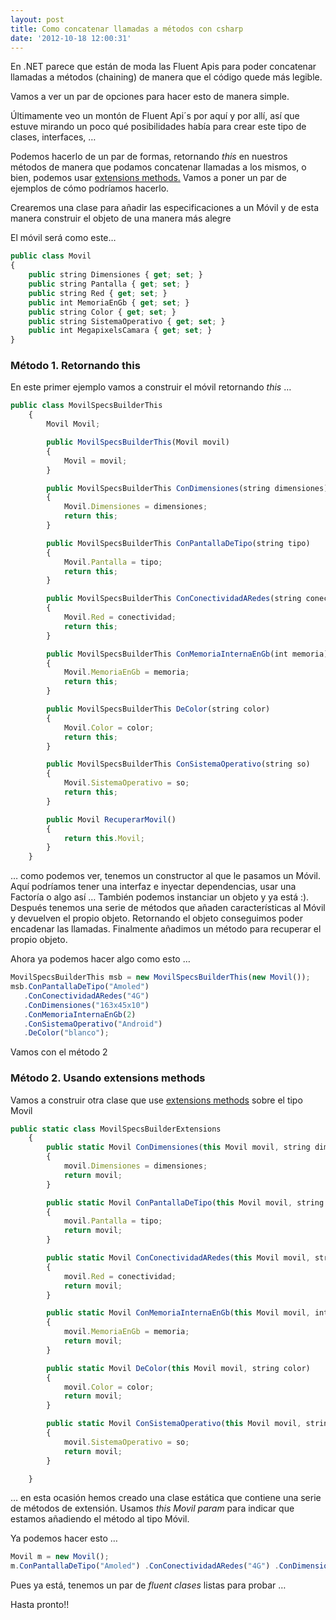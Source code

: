```yaml
---
layout: post
title: Como concatenar llamadas a métodos con csharp
date: '2012-10-18 12:00:31'
---
```



En .NET parece que están de moda las Fluent Apis para poder concatenar llamadas a métodos (chaining) de manera que el código quede más legible.

Vamos a ver un par de opciones para hacer esto de manera simple.

Últimamente veo un montón de Fluent Api´s por aquí y por allí, así que estuve mirando un poco qué posibilidades había para crear este tipo de clases, interfaces, …

Podemos hacerlo de un par de formas, retornando *this* en nuestros métodos de manera que podamos concatenar llamadas a los mismos, o bien, podemos usar [extensions methods.](http://msdn.microsoft.com/en-us/library/vstudio/bb383977.aspx "Extension methods") Vamos a poner un par de ejemplos de cómo podríamos hacerlo.

Crearemos una clase para añadir las especificaciones a un Móvil y de esta manera construir el objeto de una manera más alegre

El móvil será como este…

```javascript
public class Movil
{
    public string Dimensiones { get; set; }
    public string Pantalla { get; set; }
    public string Red { get; set; }
    public int MemoriaEnGb { get; set; }
    public string Color { get; set; }
    public string SistemaOperativo { get; set; }
    public int MegapixelsCamara { get; set; }
}
```

### Método 1. Retornando this

En este primer ejemplo vamos a construir el móvil retornando *this* …

```javascript
public class MovilSpecsBuilderThis
    {
        Movil Movil;

        public MovilSpecsBuilderThis(Movil movil)
        {
            Movil = movil;
        }

        public MovilSpecsBuilderThis ConDimensiones(string dimensiones)
        {
            Movil.Dimensiones = dimensiones;
            return this;
        }

        public MovilSpecsBuilderThis ConPantallaDeTipo(string tipo)
        {
            Movil.Pantalla = tipo;
            return this;
        }

        public MovilSpecsBuilderThis ConConectividadARedes(string conectividad)
        {
            Movil.Red = conectividad;
            return this;
        }

        public MovilSpecsBuilderThis ConMemoriaInternaEnGb(int memoria)
        {
            Movil.MemoriaEnGb = memoria;
            return this;
        }

        public MovilSpecsBuilderThis DeColor(string color)
        {
            Movil.Color = color;
            return this;
        }

        public MovilSpecsBuilderThis ConSistemaOperativo(string so)
        {
            Movil.SistemaOperativo = so;
            return this;
        }

        public Movil RecuperarMovil()
        {
            return this.Movil;
        }
    }
```

… como podemos ver, tenemos un constructor al que le pasamos un Móvil. Aquí podríamos tener una interfaz e inyectar dependencias, usar una Factoría o algo así … También podemos instanciar un objeto y ya está :). Después tenemos una serie de métodos que añaden características al Móvil y devuelven el propio objeto. Retornando el objeto conseguimos poder encadenar las llamadas. Finalmente añadimos un método para recuperar el propio objeto.

Ahora ya podemos hacer algo como esto …

```javascript
MovilSpecsBuilderThis msb = new MovilSpecsBuilderThis(new Movil());
msb.ConPantallaDeTipo("Amoled")
   .ConConectividadARedes("4G")
   .ConDimensiones("163x45x10")
   .ConMemoriaInternaEnGb(2)
   .ConSistemaOperativo("Android")
   .DeColor("blanco");
```

Vamos con el método 2

### Método 2. Usando extensions methods

Vamos a construir otra clase que use [extensions methods](http://msdn.microsoft.com/en-us/library/vstudio/bb383977.aspx "Extensions Methods") sobre el tipo Movil

```javascript
public static class MovilSpecsBuilderExtensions
    {
        public static Movil ConDimensiones(this Movil movil, string dimensiones)
        {
            movil.Dimensiones = dimensiones;
            return movil;
        }

        public static Movil ConPantallaDeTipo(this Movil movil, string tipo)
        {
            movil.Pantalla = tipo;
            return movil;
        }

        public static Movil ConConectividadARedes(this Movil movil, string conectividad)
        {
            movil.Red = conectividad;
            return movil;
        }

        public static Movil ConMemoriaInternaEnGb(this Movil movil, int memoria)
        {
            movil.MemoriaEnGb = memoria;
            return movil;
        }

        public static Movil DeColor(this Movil movil, string color)
        {
            movil.Color = color;
            return movil;
        }

        public static Movil ConSistemaOperativo(this Movil movil, string so)
        {
            movil.SistemaOperativo = so;
            return movil;
        }

    }
```

… en esta ocasión hemos creado una clase estática que contiene una serie de métodos de extensión. Usamos *this Movil param* para indicar que estamos añadiendo el método al tipo Móvil.

Ya podemos hacer esto …

```javascript
Movil m = new Movil(); 
m.ConPantallaDeTipo("Amoled") .ConConectividadARedes("4G") .ConDimensiones("163x45x10").ConMemoriaInternaEnGb(2) .ConSistemaOperativo("Android").DeColor("blanco");
```

Pues ya está, tenemos un par de *fluent clases* listas para probar …

Hasta pronto!!


